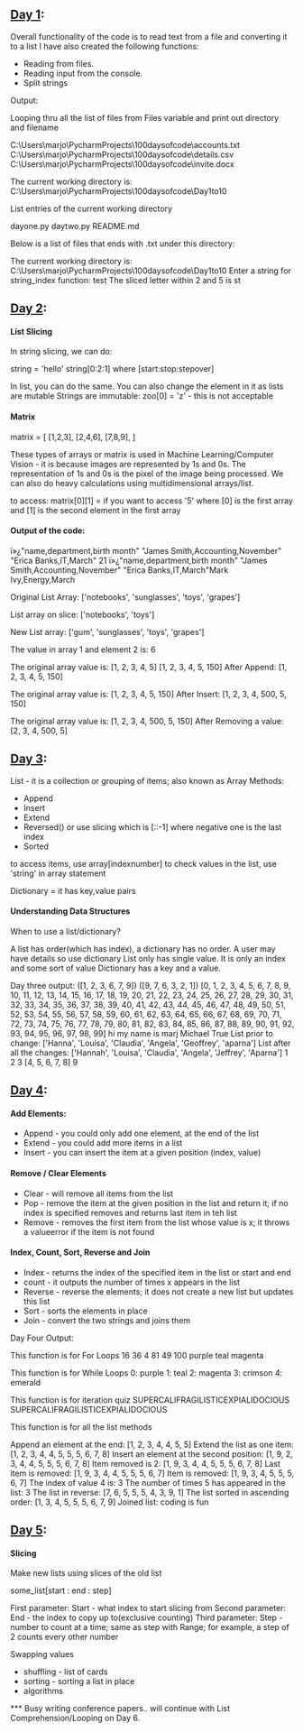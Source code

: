## [Day 1](https://github.com/ivymorenomt/100daysofPython/blob/master/Day1to10/dayone.py):

Overall functionality of the code is to read text from a file and converting it to a list
I have also created the following functions:
* Reading from files.
* Reading input from the console.
* Split strings

Output:

Looping thru all the list of files from Files variable and print out directory and filename

C:\Users\marjo\PycharmProjects\100daysofcode\accounts.txt
C:\Users\marjo\PycharmProjects\100daysofcode\details.csv
C:\Users\marjo\PycharmProjects\100daysofcode\invite.docx

The current working directory is: C:\Users\marjo\PycharmProjects\100daysofcode\Day1to10

List entries of the current working directory

dayone.py
daytwo.py
README.md

Below is a list of files that ends with .txt under this directory:


The current working directory is: C:\Users\marjo\PycharmProjects\100daysofcode\Day1to10
Enter a string for string_index function: test
The sliced letter within 2 and 5 is st

## [Day 2](https://github.com/ivymorenomt/100daysofPython/blob/master/Day1to10/daytwo.py):

#### List Slicing

In string slicing, we can do:

string = 'hello'
string[0:2:1] where [start:stop:stepover]

In list, you can do the same. You can also change the element in it as lists are mutable
Strings are immutable:
zoo[0] = 'z' - this is not acceptable


#### Matrix

matrix = [
    [1,2,3],
    [2,4,6],
    [7,8,9],
]

These types of arrays or matrix is used in Machine Learning/Computer Vision - it is because images are represented by 1s and 0s.
The representation of 1s and 0s is the pixel of the image being processed.
We can also do heavy calculations using multidimensional arrays/list.

to access:
matrix[0][1] = if you want to access '5'
where [0] is the first array and [1] is the second element in the first array

#### Output of the code:

ï»¿"name,department,birth month"
"James Smith,Accounting,November"
"Erica Banks,IT,March"
21
ï»¿"name,department,birth month"
"James Smith,Accounting,November"
"Erica Banks,IT,March"Mark Ivy,Energy,March

Original List Array: ['notebooks', 'sunglasses', 'toys', 'grapes']

List array on slice: ['notebooks', 'toys']

New List array: ['gum', 'sunglasses', 'toys', 'grapes']

The value in array 1 and element 2 is: 6

The original array value is: [1, 2, 3, 4, 5]
[1, 2, 3, 4, 5, 150]
After Append: [1, 2, 3, 4, 5, 150]

The original array value is: [1, 2, 3, 4, 5, 150]
After Insert: [1, 2, 3, 4, 500, 5, 150]

The original array value is: [1, 2, 3, 4, 500, 5, 150]
After Removing a value: [2, 3, 4, 500, 5]

## [Day 3](https://github.com/ivymorenomt/100daysofPython/blob/master/Day1to10/daythree.py):

List - it is a collection or grouping of items; also known as Array
Methods:
* Append
* Insert
* Extend
* Reversed() or use slicing which is [::-1] where negative one is the last index
* Sorted

to access items, use array[indexnumber]
to check values in the list, use 'string' in array statement

Dictionary = it has key,value pairs

#### Understanding Data Structures
When to use a list/dictionary?

A list has order(which has index), a dictionary has no order.
A user may have details so use dictionary
List only has single value. It is only an index and some sort of value
Dictionary has a key and a value.

Day three output:
([1, 2, 3, 6, 7, 9])
([9, 7, 6, 3, 2, 1])
[0, 1, 2, 3, 4, 5, 6, 7, 8, 9, 10, 11, 12, 13, 14, 15, 16, 17, 18, 19, 20, 21, 22, 23, 24, 25, 26, 27, 28, 29, 30, 31, 32, 33, 34, 35, 36, 37, 38, 39, 40, 41, 42, 43, 44, 45, 46, 47, 48, 49, 50, 51, 52, 53, 54, 55, 56, 57, 58, 59, 60, 61, 62, 63, 64, 65, 66, 67, 68, 69, 70, 71, 72, 73, 74, 75, 76, 77, 78, 79, 80, 81, 82, 83, 84, 85, 86, 87, 88, 89, 90, 91, 92, 93, 94, 95, 96, 97, 98, 99]
hi my name is marj
Michael
True
List prior to change: ['Hanna', 'Louisa', 'Claudia', 'Angela', 'Geoffrey', 'aparna']
List after all the changes: ['Hannah', 'Louisa', 'Claudia', 'Angela', 'Jeffrey', 'Aparna']
1
2
3
[4, 5, 6, 7, 8]
9

## [Day 4](https://github.com/ivymorenomt/100daysofPython/blob/master/Day1to10/dayfour.py):

#### Add Elements:
* Append - you could only add one element, at the end of the list
* Extend - you could add more items in a list
* Insert - you can insert the item at a given position (index, value)

#### Remove / Clear Elements
* Clear - will remove all items from the list
* Pop - remove the item at the given position in the list and return it; if no index is specified removes and returns last item in teh list
* Remove - removes the first item from the list whose value is x; it throws a valueerror if the item is not found

#### Index, Count, Sort, Reverse and Join
* Index - returns the index of the specified item in the list or start and end
* count - it outputs the number of times x appears in the list
* Reverse - reverse the elements; it does not create a new list but updates this list
* Sort - sorts the elements in place
* Join - convert the two strings and joins them

Day Four Output:

This function is for For Loops
16
36
4
81
49
100
purple
teal
magenta

This function is for While Loops
0: purple
1: teal
2: magenta
3: crimson
4: emerald

This function is for iteration quiz
SUPERCALIFRAGILISTICEXPIALIDOCIOUS
SUPERCALIFRAGILISTICEXPIALIDOCIOUS

This function is for all the list methods

Append an element at the end: [1, 2, 3, 4, 4, 5, 5]
Extend the list as one item: [1, 2, 3, 4, 4, 5, 5, 5, 6, 7, 8]
Insert an element at the second position: [1, 9, 2, 3, 4, 4, 5, 5, 5, 6, 7, 8]
Item removed is 2: [1, 9, 3, 4, 4, 5, 5, 5, 6, 7, 8]
Last item is removed: [1, 9, 3, 4, 4, 5, 5, 5, 6, 7]
Item is removed: [1, 9, 3, 4, 5, 5, 5, 6, 7]
The index of value 4 is: 3
The number of times 5 has appeared in the list: 3
The list in reverse: [7, 6, 5, 5, 5, 4, 3, 9, 1]
The list sorted in ascending order: [1, 3, 4, 5, 5, 5, 6, 7, 9]
Joined list: coding is fun

## [Day 5](https://github.com/ivymorenomt/100daysofPython/blob/master/Day1to10/dayfive.py):
#### Slicing

Make new lists using slices of the old list

some_list[start : end : step]

First parameter: Start - what index to start slicing from
Second parameter: End - the index to copy up to(exclusive counting)
Third parameter: Step - number to count at a time; same as step with Range; for example, a step of 2 counts every other number

Swapping values
 - shuffling - list of cards
 - sorting - sorting a list in place
 - algorithms
 
 *** Busy writing conference papers.. will continue with List Comprehension/Looping on Day 6.
 

